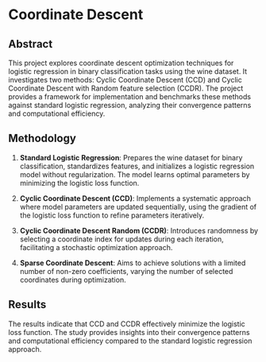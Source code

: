 # Coordinate Descent

## Abstract
This project explores coordinate descent optimization techniques for logistic regression in binary classification tasks using the wine dataset. It investigates two methods: Cyclic Coordinate Descent (CCD) and Cyclic Coordinate Descent with Random feature selection (CCDR). The project provides a framework for implementation and benchmarks these methods against standard logistic regression, analyzing their convergence patterns and computational efficiency.

## Methodology
1. **Standard Logistic Regression**: Prepares the wine dataset for binary classification, standardizes features, and initializes a logistic regression model without regularization. The model learns optimal parameters by minimizing the logistic loss function.

2. **Cyclic Coordinate Descent (CCD)**: Implements a systematic approach where model parameters are updated sequentially, using the gradient of the logistic loss function to refine parameters iteratively.

3. **Cyclic Coordinate Descent Random (CCDR)**: Introduces randomness by selecting a coordinate index for updates during each iteration, facilitating a stochastic optimization approach.

4. **Sparse Coordinate Descent**: Aims to achieve solutions with a limited number of non-zero coefficients, varying the number of selected coordinates during optimization.

## Results
The results indicate that CCD and CCDR effectively minimize the logistic loss function. The study provides insights into their convergence patterns and computational efficiency compared to the standard logistic regression approach.
